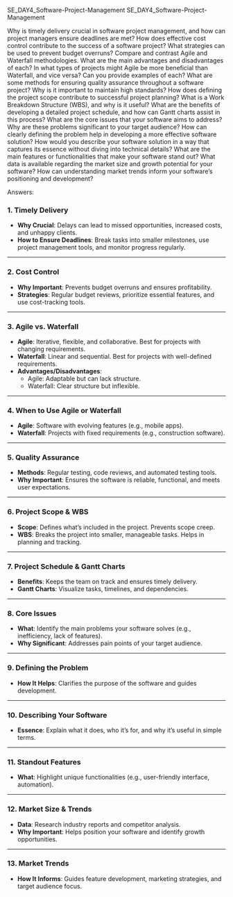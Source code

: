 SE_DAY4_Software-Project-Management
SE_DAY4_Software-Project-Management

Why is timely delivery crucial in software project management, and how can project managers ensure deadlines are met?
How does effective cost control contribute to the success of a software project? What strategies can be used to prevent budget overruns?
Compare and contrast Agile and Waterfall methodologies. What are the main advantages and disadvantages of each?
In what types of projects might Agile be more beneficial than Waterfall, and vice versa? Can you provide examples of each?
What are some methods for ensuring quality assurance throughout a software project? Why is it important to maintain high standards?
How does defining the project scope contribute to successful project planning? What is a Work Breakdown Structure (WBS), and why is it useful?
What are the benefits of developing a detailed project schedule, and how can Gantt charts assist in this process?
What are the core issues that your software aims to address? Why are these problems significant to your target audience?
How can clearly defining the problem help in developing a more effective software solution?
How would you describe your software solution in a way that captures its essence without diving into technical details?
What are the main features or functionalities that make your software stand out?
What data is available regarding the market size and growth potential for your software?
How can understanding market trends inform your software’s positioning and development?

Answers:
### 1. **Timely Delivery**
- **Why Crucial**: Delays can lead to missed opportunities, increased costs, and unhappy clients.
- **How to Ensure Deadlines**: Break tasks into smaller milestones, use project management tools, and monitor progress regularly.

---

### 2. **Cost Control**
- **Why Important**: Prevents budget overruns and ensures profitability.
- **Strategies**: Regular budget reviews, prioritize essential features, and use cost-tracking tools.

---

### 3. **Agile vs. Waterfall**
- **Agile**: Iterative, flexible, and collaborative. Best for projects with changing requirements.
- **Waterfall**: Linear and sequential. Best for projects with well-defined requirements.
- **Advantages/Disadvantages**:
  - Agile: Adaptable but can lack structure.
  - Waterfall: Clear structure but inflexible.

---

### 4. **When to Use Agile or Waterfall**
- **Agile**: Software with evolving features (e.g., mobile apps).
- **Waterfall**: Projects with fixed requirements (e.g., construction software).

---

### 5. **Quality Assurance**
- **Methods**: Regular testing, code reviews, and automated testing tools.
- **Why Important**: Ensures the software is reliable, functional, and meets user expectations.

---

### 6. **Project Scope & WBS**
- **Scope**: Defines what’s included in the project. Prevents scope creep.
- **WBS**: Breaks the project into smaller, manageable tasks. Helps in planning and tracking.

---

### 7. **Project Schedule & Gantt Charts**
- **Benefits**: Keeps the team on track and ensures timely delivery.
- **Gantt Charts**: Visualize tasks, timelines, and dependencies.

---

### 8. **Core Issues**
- **What**: Identify the main problems your software solves (e.g., inefficiency, lack of features).
- **Why Significant**: Addresses pain points of your target audience.

---

### 9. **Defining the Problem**
- **How It Helps**: Clarifies the purpose of the software and guides development.

---

### 10. **Describing Your Software**
- **Essence**: Explain what it does, who it’s for, and why it’s useful in simple terms.

---

### 11. **Standout Features**
- **What**: Highlight unique functionalities (e.g., user-friendly interface, automation).

---

### 12. **Market Size & Trends**
- **Data**: Research industry reports and competitor analysis.
- **Why Important**: Helps position your software and identify growth opportunities.

---

### 13. **Market Trends**
- **How It Informs**: Guides feature development, marketing strategies, and target audience focus.
